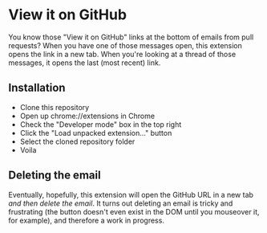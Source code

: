 # View it on GitHub

You know those "View it on GitHub" links at the bottom of emails from pull
requests? When you have one of those messages open, this extension opens the
link in a new tab. When you're looking at a thread of those messages, it opens
the last (most recent) link.

## Installation

* Clone this repository
* Open up chrome://extensions in Chrome
* Check the "Developer mode" box in the top right
* Click the "Load unpacked extension..." button
* Select the cloned repository folder
* Voila

## Deleting the email

Eventually, hopefully, this extension will open the GitHub URL in a new tab *and
then delete the email*. It turns out deleting an email is tricky and frustrating
(the button doesn't even exist in the DOM until you mouseover it, for example),
and therefore a work in progress.
